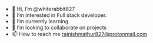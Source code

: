 - 👋 Hi, I’m @whiterabbit827
- 👀 I’m interested in Full stack developer.
- 🌱 I’m currently learning. 
- 💞️ I’m looking to collaborate on projects
- 📫 How to reach me rajnishmathur827@protonmail.com

<!---
whiterabbit827/whiterabbit827 is a ✨ special ✨ repository because its `README.md` (this file) appears on your GitHub profile.
You can click the Preview link to take a look at your changes.
--->
